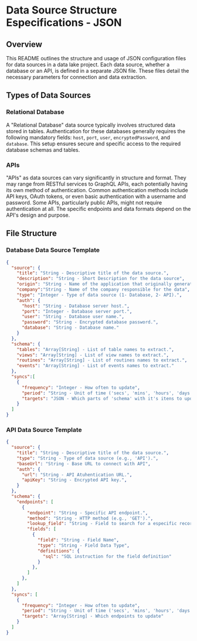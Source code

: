 # Data Source Structure Especifications - JSON

## Overview

This README outlines the structure and usage of JSON configuration files for data sources in a data lake project. Each data source, whether a database or an API, is defined in a separate JSON file. These files detail the necessary parameters for connection and data extraction.

## Types of Data Sources

### Relational Database

A "Relational Database" data source typically involves structured data stored in tables. Authentication for these databases generally requires the following mandatory fields: `host`, `port`, `user`, `encryptedPassword`, and `database`. This setup ensures secure and specific access to the required database schemas and tables.

### APIs

"APIs" as data sources can vary significantly in structure and format. They may range from RESTful services to GraphQL APIs, each potentially having its own method of authentication. Common authentication methods include API keys, OAuth tokens, or even basic authentication with a username and password. Some APIs, particularly public APIs, might not require authentication at all. The specific endpoints and data formats depend on the API's design and purpose.

## File Structure

### Database Data Source Template

```json
{
  "source": {
    "title": "String - Descriptive title of the data source.",
    "description": "String - Short Description for the data source",
    "origin": "String - Name of the application that originally generated the data",
    "company":"String - Name of the company responsible for the data",
    "type": "Integer - Type of data source (1- Database, 2- API).",
    "auth": {
      "host": "String - Database server host.",
      "port": "Integer - Database server port.",
      "user": "String - Database user name.",
      "password": "String - Encrypted database password.",
      "database": "String - Database name."
    }
  },
  "schema": {
    "tables": "Array[String] - List of table names to extract.",
    "views": "Array[String] - List of view names to extract.",
    "routines": "Array[String] - List of routines names to extract.",    
    "events": "Array[String] - List of events names to extract."
  },
  "syncs":[
    {
      "frequency": "Integer - How often to update",
      "period": "String - Unit of time ('secs', 'mins', 'hours', 'days')",
      "targets": "JSON - Which parts of 'schema' with it's itens to update"
    }
  ]
}
```

### API Data Source Template

```json
{
  "source": {
    "title": "String - Descriptive title of the data source.",
    "type": "String - Type of data source (e.g., 'API').",
    "baseUrl": "String - Base URL to connect with API",
    "auth": {      
      "url": "String - API Atuhentication URL.",
      "apiKey": "String - Encrypted API key.",      
    }
  },
  "schema": {
    "endpoints": [
      {
        "endpoint": "String - Specific API endpoint.",
        "method": "String - HTTP method (e.g., 'GET').",
        "lookup_field": "String - Field to search for a especific record id",
        "fields": [          
          {
            "field": "String - Field Name",
            "type": "String - Field Data Type",
            "definitions": {              
              "sql": "SQL instruction for the field definition"
            }
          },          
        ]
      },
    ]
  },
  "syncs": [
    {
      "frequency": "Integer - How often to update",
      "period": "String - Unit of time ('secs', 'mins', 'hours', 'days')",
      "targets": "Array[String] - Which endpoints to update"
    }
  ]
}
```
